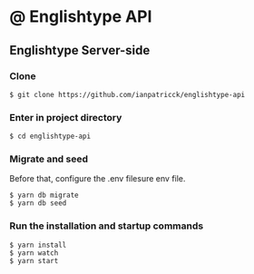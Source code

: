 # @ Englishtype API
## Englishtype Server-side

### Clone
```
$ git clone https://github.com/ianpatricck/englishtype-api
```

### Enter in project directory
```
$ cd englishtype-api
```

### Migrate and seed

Before that, configure the .env filesure env file.

```
$ yarn db migrate
$ yarn db seed
```

### Run the installation and startup commands
```
$ yarn install
$ yarn watch
$ yarn start
```
